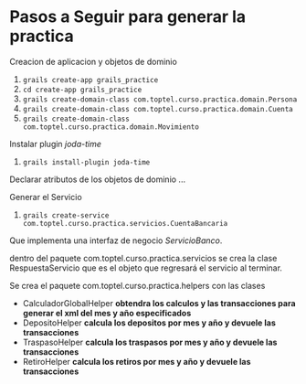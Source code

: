 Pasos a Seguir para generar la practica
=======================================

Creacion de aplicacion y objetos de dominio

1. `grails create-app grails_practice`
1. `cd create-app grails_practice`
1. `grails create-domain-class com.toptel.curso.practica.domain.Persona`
1. `grails create-domain-class com.toptel.curso.practica.domain.Cuenta`
1. `grails create-domain-class com.toptel.curso.practica.domain.Movimiento`

Instalar plugin *joda-time*

1. `grails install-plugin joda-time`

Declarar atributos de los objetos de dominio ...

Generar el Servicio 

1. `grails create-service com.toptel.curso.practica.servicios.CuentaBancaria` 

Que implementa una interfaz de negocio *ServicioBanco*.

dentro del paquete  com.toptel.curso.practica.servicios se crea la clase RespuestaServicio
que es el objeto que regresará el servicio al terminar.


Se crea el paquete com.toptel.curso.practica.helpers con las clases

 - CalculadorGlobalHelper **obtendra los calculos y las transacciones para generar el xml del mes y año especificados**
 - DepositoHelper **calcula los depositos por mes y año y devuele las transacciones**
 - TraspasoHelper **calcula los traspasos por mes y año y devuele las transacciones**
 - RetiroHelper **calcula los retiros por mes y año y devuele las transacciones**


